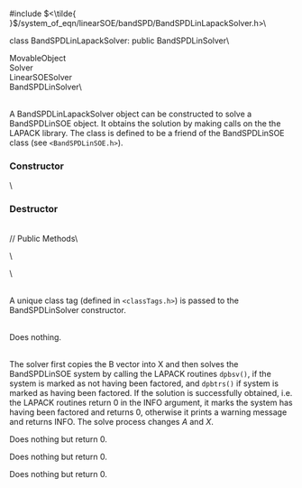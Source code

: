 \
\#include
$<\tilde{ }$/system_of_eqn/linearSOE/bandSPD/BandSPDLinLapackSolver.h$>$\

class BandSPDLinLapackSolver: public BandSPDLinSolver\

MovableObject\
Solver\
LinearSOESolver\
BandSPDLinSolver\

\
A BandSPDLinLapackSolver object can be constructed to solve a
BandSPDLinSOE object. It obtains the solution by making calls on the the
LAPACK library. The class is defined to be a friend of the BandSPDLinSOE
class (see  `<BandSPDLinSOE.h>`).

### Constructor

\
### Destructor

\
// Public Methods\

\

\

\
A unique class tag (defined in  `<classTags.h>`) is passed to the
BandSPDLinSolver constructor.

\
Does nothing.

\
The solver first copies the B vector into X and then solves the
BandSPDLinSOE system by calling the LAPACK routines `dpbsv()`, if the
system is marked as not having been factored, and `dpbtrs()` if system
is marked as having been factored. If the solution is successfully
obtained, i.e. the LAPACK routines return $0$ in the INFO argument, it
marks the system has having been factored and returns $0$, otherwise it
prints a warning message and returns INFO. The solve process changes $A$
and $X$.

Does nothing but return $0$.

Does nothing but return $0$.

Does nothing but return $0$.
